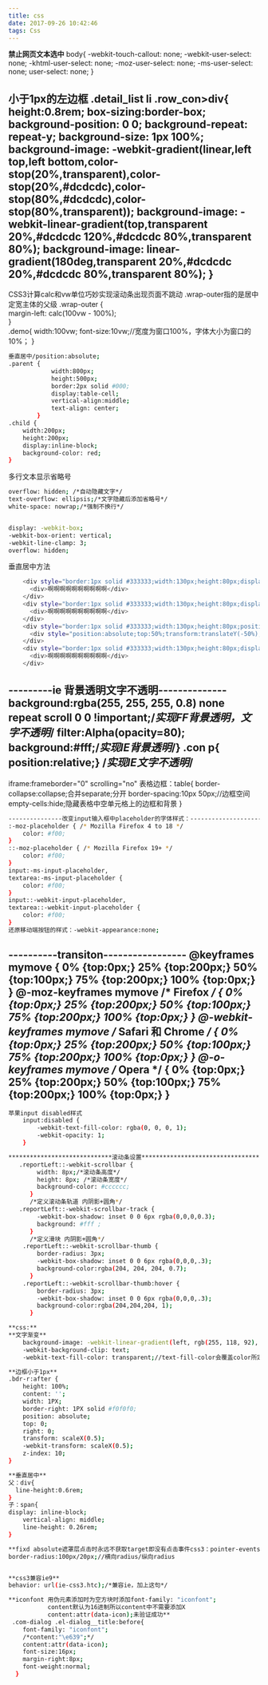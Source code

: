 ```yaml
---
title: css
date: 2017-09-26 10:42:46
tags: Css
---
```

**禁止网页文本选中**
body{
-webkit-touch-callout: none;
-webkit-user-select: none;
-khtml-user-select: none;
-moz-user-select: none;
-ms-user-select: none;
user-select: none;
}

**小于1px的左边框**
.detail_list  li .row_con>div{
  height:0.8rem;
  box-sizing:border-box;
  background-position: 0 0;
    background-repeat: repeat-y;
    background-size: 1px 100%;
    background-image: -webkit-gradient(linear,left top,left bottom,color-stop(20%,transparent),color-stop(20%,#dcdcdc),color-stop(80%,#dcdcdc),color-stop(80%,transparent));
    background-image: -webkit-linear-gradient(top,transparent 20%,#dcdcdc 120%,#dcdcdc 80%,transparent 80%);
    background-image: linear-gradient(180deg,transparent 20%,#dcdcdc 20%,#dcdcdc 80%,transparent 80%);
}
---
<!--more-->
CSS3计算calc和vw单位巧妙实现滚动条出现页面不跳动 .wrap-outer指的是居中定宽主体的父级
.wrap-outer {   
    margin-left: calc(100vw - 100%);   
}  
.demo{
	width:100vw;
	font-size:10vw;//宽度为窗口100%，字体大小为窗口的10%；
}

```bash
垂直居中/position:absolute;
.parent {
            width:800px;
            height:500px;
            border:2px solid #000;
            display:table-cell;
            vertical-align:middle;
            text-align: center;
        }
.child {
    width:200px;
    height:200px;
    display:inline-block;
    background-color: red;
}
```

多行文本显示省略号
``` bash
overflow: hidden; /*自动隐藏文字*/
text-overflow: ellipsis;/*文字隐藏后添加省略号*/
white-space: nowrap;/*强制不换行*/


display: -webkit-box;
-webkit-box-orient: vertical;
-webkit-line-clamp: 3;
overflow: hidden;
```
垂直居中方法
```bash
    <div style="border:1px solid #333333;width:130px;height:80px;display:table-cell;vertical-align:middle;">
      <div>啊啊啊啊啊啊啊啊啊啊</div>
    </div>
    <div style="border:1px solid #333333;width:130px;height:80px;display:flex;align-items:center;">
      <div>啊啊啊啊啊啊啊啊啊啊</div>
    </div>
    <div style="border:1px solid #333333;width:130px;height:80px;position:relative;">
      <div style="position:absolute;top:50%;transform:translateY(-50%);">啊啊啊啊啊啊啊啊啊啊</div>
    </div>
    <div style="border:1px solid #333333;width:130px;height:80px;display:table-cell;vertical-align:middle;">
      <div>啊啊啊啊啊啊啊啊啊啊</div>
    </div>
```
---------ie 背景透明文字不透明--------------
background:rgba(255, 255, 255, 0.8) none repeat scroll 0 0 !important;/*实现FF背景透明，文字不透明*/
filter:Alpha(opacity=80); background:#fff;/*实现IE背景透明*/}
.con p{ position:relative;}
/*实现IE文字不透明*/
---------------------------------------------

iframe:frameborder="0" scrolling="no" 
表格边框：table{
	          border-collapse:collapse;合并separate;分开
	          border-spacing:10px 50px;//边框空间
	          empty-cells:hide;隐藏表格中空单元格上的边框和背景
          }

```bash
---------------改变input输入框中placeholder的字体样式：--------------------
:-moz-placeholder { /* Mozilla Firefox 4 to 18 */
    color: #f00;  
}
::-moz-placeholder { /* Mozilla Firefox 19+ */
    color: #f00;
}
input:-ms-input-placeholder,
textarea:-ms-input-placeholder {
    color: #f00;
}
input::-webkit-input-placeholder,
textarea::-webkit-input-placeholder {
    color: #f00;
}
还原移动端按钮的样式：-webkit-appearance:none;
```

----------transiton-----------------
@keyframes mymove
{
0%   {top:0px;}
25%  {top:200px;}
50%  {top:100px;}
75%  {top:200px;}
100% {top:0px;}
}
@-moz-keyframes mymove /* Firefox */
{
0%   {top:0px;}
25%  {top:200px;}
50%  {top:100px;}
75%  {top:200px;}
100% {top:0px;}
}
@-webkit-keyframes mymove /* Safari 和 Chrome */
{
0%   {top:0px;}
25%  {top:200px;}
50%  {top:100px;}
75%  {top:200px;}
100% {top:0px;}
}
@-o-keyframes mymove /* Opera */
{
0%   {top:0px;}
25%  {top:200px;}
50%  {top:100px;}
75%  {top:200px;}
100% {top:0px;}
}
-----------------
```bash
苹果input disabled样式
	input:disabled {
		-webkit-text-fill-color: rgba(0, 0, 0, 1);
		-webkit-opacity: 1;
	}
```	

```bash
*****************************滚动条设置***********************************
   .reportLeft::-webkit-scrollbar {  
        width: 8px;/*滚动条高度*/  
        height: 8px; /*滚动条宽度*/ 
        background-color: #cccccc;  
      }  
      /*定义滚动条轨道 内阴影+圆角*/  
   .reportLeft::-webkit-scrollbar-track {  
        -webkit-box-shadow: inset 0 0 6px rgba(0,0,0,0.3);  
        background: #fff ;  
      }  
      /*定义滑块 内阴影+圆角*/  
    .reportLeft::-webkit-scrollbar-thumb {  
        border-radius: 3px;  
        -webkit-box-shadow: inset 0 0 6px rgba(0,0,0,.3);  
        background-color:rgba(204, 204, 204, 0.7);  
      }  
    .reportLeft::-webkit-scrollbar-thumb:hover {  
        border-radius: 3px;  
        -webkit-box-shadow: inset 0 0 6px rgba(0,0,0,.3);  
        background-color:rgba(204,204,204, 1);  
      }

**css:**
**文字渐变**
    background-image: -webkit-linear-gradient(left, rgb(255, 118, 92), rgb(255, 35, 179));
    -webkit-background-clip: text;
    -webkit-text-fill-color: transparent;//text-fill-color会覆盖color所定义的字体颜色：

**边框小于1px**
.bdr-r:after {
    height: 100%;
    content: '';
    width: 1PX;
    border-right: 1PX solid #f0f0f0;
    position: absolute;
    top: 0;
    right: 0;
    transform: scaleX(0.5);
    -webkit-transform: scaleX(0.5);
    z-index: 10;
}

**垂直居中**
父：div{
  line-height:0.6rem;
}
子：span{
display: inline-block;
    vertical-align: middle;
    line-height: 0.26rem;
}

**fixd absolute遮罩层点击时永远不获取target即没有点击事件css3：pointer-events:none;**
border-radius:100px/20px;//横向radius/纵向radius


**css3兼容ie9**
behavior: url(ie-css3.htc);/*兼容ie，加上这句*/

**iconfont 用伪元素添加时为空方块时添加font-family: "iconfont";
           content默认为16进制所以content中不需要添加X
           content:attr(data-icon);未验证成功**
 .com-dialog .el-dialog__title:before{
    font-family: "iconfont";
    /*content:"\e639";*/
    content:attr(data-icon);
    font-size:16px;
    margin-right:8px;
    font-weight:normal;
  }